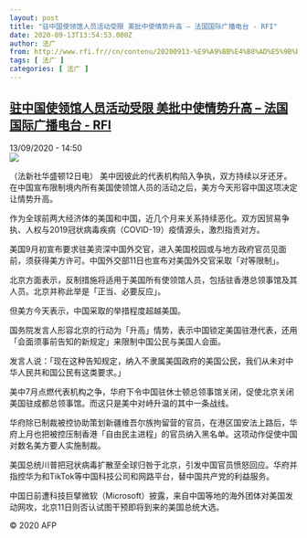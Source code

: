 ```yaml
---
layout: post
title: "驻中国使领馆人员活动受限 美批中使情势升高 – 法国国际广播电台 - RFI"
date: 2020-09-13T13:54:53.000Z
author: 法广
from: http://www.rfi.fr//cn/contenu/20200913-%E9%A9%BB%E4%B8%AD%E5%9B%BD%E4%BD%BF%E9%A2%86%E9%A6%86%E4%BA%BA%E5%91%98%E6%B4%BB%E5%8A%A8%E5%8F%97%E9%99%90-%E7%BE%8E%E6%89%B9%E4%B8%AD%E4%BD%BF%E6%83%85%E5%8A%BF%E5%8D%87%E9%AB%98
tags: [ 法广 ]
categories: [ 法广 ]
---
```

<!--1600005293000-->
[驻中国使领馆人员活动受限 美批中使情势升高 – 法国国际广播电台 - RFI](http://www.rfi.fr//cn/contenu/20200913-%E9%A9%BB%E4%B8%AD%E5%9B%BD%E4%BD%BF%E9%A2%86%E9%A6%86%E4%BA%BA%E5%91%98%E6%B4%BB%E5%8A%A8%E5%8F%97%E9%99%90-%E7%BE%8E%E6%89%B9%E4%B8%AD%E4%BD%BF%E6%83%85%E5%8A%BF%E5%8D%87%E9%AB%98)
------

<div>
<div>13/09/2020 - 14:50</div><img src="https://s.rfi.fr/media/display/454e22ba-f5c1-11ea-8642-005056a98db9/w:310/p:16x9/int0008b.200913205002.jpg"><div class="t-content__body u-clearfix"><p>（法新社华盛顿12日电）    美中因彼此的代表机构陷入争执，双方持续以牙还牙。在中国宣布限制境内所有美国使领馆人员的活动之后，美方今天形容中国这项决定让情势升高。</p><p>    作为全球前两大经济体的美国和中国，近几个月来关系持续恶化。双方因贸易争执、人权与2019冠状病毒疾病（COVID-19）疫情源头，激烈指责对方。</p><p>    美国9月初宣布要求驻美资深中国外交官，进入美国校园或与地方政府官员见面前，须获得美方许可。中国外交部11日也宣布对美国外交官采取「对等限制」。</p><p>    北京方面表示，反制措施将适用于美国所有使领馆人员，包括驻香港总领事馆及其人员。北京并称此举是「正当、必要反应」。</p><p>    但美方今天表示，中国采取的举措程度超越美国。</p><p>    国务院发言人形容北京的行动为「升高」情势，表示中国锁定美国驻港代表，还用「会面须事前告知的新规定」来限制中国公民与美国人会面。</p><p>    发言人说：「现在这种告知规定，纳入不隶属美国政府的美国公民，我们从未对中华人民共和国公民有这类要求。」</p><p>    美中7月点燃代表机构之争，华府下令中国驻休士顿总领事馆关闭，促使北京关闭美国驻成都总领事馆。而这只是美中对峙升温的其中一条战线。</p><p>    华府除已制裁被控协助策划新疆维吾尔族拘留营的官员，在港区国安法上路后，华府上月也把被控压制香港「自由民主进程」的官员纳入黑名单。这项动作促使中国对数名美方要人实施制裁。</p><p>    美国总统川普把冠状病毒扩散至全球归咎于北京，引发中国官员愤怒回应。华府并指控华为和TikTok等中国科技公司和网路平台，替中国共产党的利益服务。</p><p>    中国日前遭科技巨擘微软（Microsoft）披露，来自中国等地的海外团体对美国发动网攻，北京11日则否认试图干预即将到来的美国总统大选。</p><p class="t-copyright">© 2020 AFP</p>        </div>
</div>
